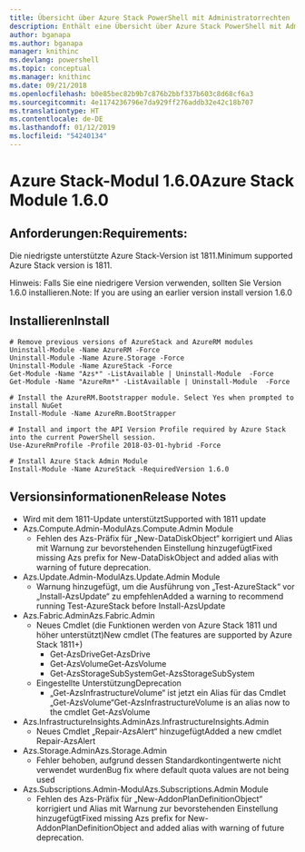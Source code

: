 ```yaml
---
title: Übersicht über Azure Stack PowerShell mit Administratorrechten | Microsoft-Dokumentation
description: Enthält eine Übersicht über Azure Stack PowerShell mit Administratorrechten und eine Anleitung zur Installation und Konfiguration.
author: bganapa
ms.author: bganapa
manager: knithinc
ms.devlang: powershell
ms.topic: conceptual
ms.manager: knithinc
ms.date: 09/21/2018
ms.openlocfilehash: b0e85bec82b9b7c876b2bbf337b603c8d68cf6a3
ms.sourcegitcommit: 4e1174236796e7da929ff276addb32e42c18b707
ms.translationtype: HT
ms.contentlocale: de-DE
ms.lasthandoff: 01/12/2019
ms.locfileid: "54240134"
---
```

# <a name="azure-stack-module-160"></a><span data-ttu-id="2511e-103">Azure Stack-Modul 1.6.0</span><span class="sxs-lookup"><span data-stu-id="2511e-103">Azure Stack Module 1.6.0</span></span>

## <a name="requirements"></a><span data-ttu-id="2511e-104">Anforderungen:</span><span class="sxs-lookup"><span data-stu-id="2511e-104">Requirements:</span></span>
<span data-ttu-id="2511e-105">Die niedrigste unterstützte Azure Stack-Version ist 1811.</span><span class="sxs-lookup"><span data-stu-id="2511e-105">Minimum supported Azure Stack version is 1811.</span></span>

<span data-ttu-id="2511e-106">Hinweis: Falls Sie eine niedrigere Version verwenden, sollten Sie Version 1.6.0 installieren.</span><span class="sxs-lookup"><span data-stu-id="2511e-106">Note: If you are using an earlier version install version 1.6.0</span></span>

## <a name="install"></a><span data-ttu-id="2511e-107">Installieren</span><span class="sxs-lookup"><span data-stu-id="2511e-107">Install</span></span>
```
# Remove previous versions of AzureStack and AzureRM modules
Uninstall-Module -Name AzureRM -Force
Uninstall-Module -Name Azure.Storage -Force
Uninstall-Module -Name AzureStack -Force
Get-Module -Name "Azs*" -ListAvailable | Uninstall-Module  -Force 
Get-Module -Name "AzureRm*" -ListAvailable | Uninstall-Module  -Force

# Install the AzureRM.Bootstrapper module. Select Yes when prompted to install NuGet
Install-Module -Name AzureRm.BootStrapper

# Install and import the API Version Profile required by Azure Stack into the current PowerShell session.
Use-AzureRmProfile -Profile 2018-03-01-hybrid -Force

# Install Azure Stack Admin Module
Install-Module -Name AzureStack -RequiredVersion 1.6.0
```

## <a name="release-notes"></a><span data-ttu-id="2511e-108">Versionsinformationen</span><span class="sxs-lookup"><span data-stu-id="2511e-108">Release Notes</span></span>
* <span data-ttu-id="2511e-109">Wird mit dem 1811-Update unterstützt</span><span class="sxs-lookup"><span data-stu-id="2511e-109">Supported with 1811 update</span></span>
* <span data-ttu-id="2511e-110">Azs.Compute.Admin-Modul</span><span class="sxs-lookup"><span data-stu-id="2511e-110">Azs.Compute.Admin Module</span></span>
    * <span data-ttu-id="2511e-111">Fehlen des Azs-Präfix für „New-DataDiskObject“ korrigiert und Alias mit Warnung zur bevorstehenden Einstellung hinzugefügt</span><span class="sxs-lookup"><span data-stu-id="2511e-111">Fixed missing Azs prefix for New-DataDiskObject and added alias with warning of future deprecation.</span></span>
* <span data-ttu-id="2511e-112">Azs.Update.Admin-Modul</span><span class="sxs-lookup"><span data-stu-id="2511e-112">Azs.Update.Admin Module</span></span>
    * <span data-ttu-id="2511e-113">Warnung hinzugefügt, um die Ausführung von „Test-AzureStack“ vor „Install-AzsUpdate“ zu empfehlen</span><span class="sxs-lookup"><span data-stu-id="2511e-113">Added a warning to recommend running Test-AzureStack before Install-AzsUpdate</span></span>
* <span data-ttu-id="2511e-114">Azs.Fabric.Admin</span><span class="sxs-lookup"><span data-stu-id="2511e-114">Azs.Fabric.Admin</span></span>
    * <span data-ttu-id="2511e-115">Neues Cmdlet (die Funktionen werden von Azure Stack 1811 und höher unterstützt)</span><span class="sxs-lookup"><span data-stu-id="2511e-115">New cmdlet (The features are supported by Azure Stack 1811+)</span></span>
        * <span data-ttu-id="2511e-116">Get-AzsDrive</span><span class="sxs-lookup"><span data-stu-id="2511e-116">Get-AzsDrive</span></span>
        * <span data-ttu-id="2511e-117">Get-AzsVolume</span><span class="sxs-lookup"><span data-stu-id="2511e-117">Get-AzsVolume</span></span>
        * <span data-ttu-id="2511e-118">Get-AzsStorageSubSystem</span><span class="sxs-lookup"><span data-stu-id="2511e-118">Get-AzsStorageSubSystem</span></span>
    * <span data-ttu-id="2511e-119">Eingestellte Unterstützung</span><span class="sxs-lookup"><span data-stu-id="2511e-119">Deprecation</span></span>
        * <span data-ttu-id="2511e-120">„Get-AzsInfrastructureVolume“ ist jetzt ein Alias für das Cmdlet „Get-AzsVolume“</span><span class="sxs-lookup"><span data-stu-id="2511e-120">Get-AzsInfrastructureVolume is an alias now to the cmdlet Get-AzsVolume</span></span>
* <span data-ttu-id="2511e-121">Azs.InfrastructureInsights.Admin</span><span class="sxs-lookup"><span data-stu-id="2511e-121">Azs.InfrastructureInsights.Admin</span></span>
    *  <span data-ttu-id="2511e-122">Neues Cmdlet „Repair-AzsAlert“ hinzugefügt</span><span class="sxs-lookup"><span data-stu-id="2511e-122">Added a new cmdlet Repair-AzsAlert</span></span>
* <span data-ttu-id="2511e-123">Azs.Storage.Admin</span><span class="sxs-lookup"><span data-stu-id="2511e-123">Azs.Storage.Admin</span></span>
    * <span data-ttu-id="2511e-124">Fehler behoben, aufgrund dessen Standardkontingentwerte nicht verwendet wurden</span><span class="sxs-lookup"><span data-stu-id="2511e-124">Bug fix where default quota values are not being used</span></span>
* <span data-ttu-id="2511e-125">Azs.Subscriptions.Admin-Modul</span><span class="sxs-lookup"><span data-stu-id="2511e-125">Azs.Subscriptions.Admin Module</span></span>
    * <span data-ttu-id="2511e-126">Fehlen des Azs-Präfix für „New-AddonPlanDefinitionObject“ korrigiert und Alias mit Warnung zur bevorstehenden Einstellung hinzugefügt</span><span class="sxs-lookup"><span data-stu-id="2511e-126">Fixed missing Azs prefix for New-AddonPlanDefinitionObject and added alias with warning of future deprecation.</span></span>
